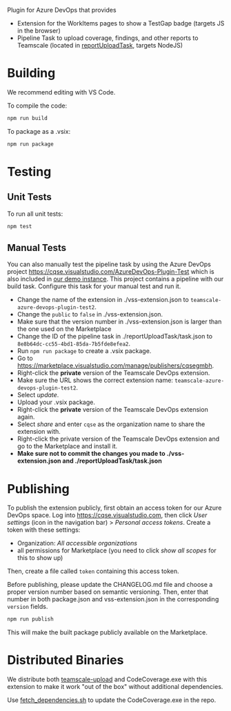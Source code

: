 Plugin for Azure DevOps that provides

- Extension for the WorkItems pages to show a TestGap badge (targets JS in the browser)
- Pipeline Task to upload coverage, findings, and other reports to Teamscale (located in [reportUploadTask](./reportUploadTask), targets NodeJS)

# Building

We recommend editing with VS Code.

To compile the code:

```bash
npm run build
```

To package as a .vsix:

```bash
npm run package
```

# Testing

## Unit Tests

To run all unit tests:

```bash
npm test
```

## Manual Tests

You can also manually test the pipeline task by using the Azure DevOps project <https://cqse.visualstudio.com/AzureDevOps-Plugin-Test> which is also included in
[our demo instance](https://demo.teamscale.com).
This project contains a pipeline with our build task.
Configure this task for your manual test and run it.

- Change the name of the extension in ./vss-extension.json to `teamscale-azure-devops-plugin-test2`.
- Change the `public` to `false` in ./vss-extension.json.
- Make sure that the version number in ./vss-extension.json is larger than the one used on the Marketplace
- Change the ID of the pipeline task in ./reportUploadTask/task.json to `8e8b64dc-cc55-4bd1-85da-7b5fde8efea2`.
- Run `npm run package` to create a .vsix package.
- Go to <https://marketplace.visualstudio.com/manage/publishers/cqsegmbh>.
- Right-click the **private** version of the Teamscale DevOps extension.
- Make sure the URL shows the correct extension name: `teamscale-azure-devops-plugin-test2`.
- Select _update_.
- Upload your .vsix package.
- Right-click the **private** version of the Teamscale DevOps extension again.
- Select _share_ and enter `cqse` as the organization name to share the extension with.
- Right-click the private version of the Teamscale DevOps extension and go to the Marketplace and install it.
- **Make sure not to commit the changes you made to ./vss-extension.json and ./reportUploadTask/task.json**

# Publishing

To publish the extension publicly, first obtain an access token for our Azure DevOps space.
Log into <https://cqse.visualstudio.com>, then click _User settings_ (icon in the navigation bar) > _Personal access tokens_.
Create a token with these settings:

- Organization: *All accessible organizations*
- all permissions for Marketplace (you need to click _show all scopes_ for this to show up)

Then, create a file called `token` containing this access token.


Before publishing, please update the CHANGELOG.md file and choose a proper version number based on semantic versioning.
Then, enter that number in both package.json and vss-extension.json in the corresponding `version` fields.

```bash
npm run publish
```

This will make the built package publicly available on the Marketplace.

# Distributed Binaries

We distribute both [teamscale-upload](https://github.com/cqse/teamscale-upload) and CodeCoverage.exe with this extension to make it work "out of the box" without additional dependencies.

Use [fetch_dependencies.sh](./reportUploadTask/fetch_dependencies.sh) to update the CodeCoverage.exe in the repo.

